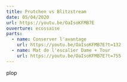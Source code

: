 ```yaml
---
title: Prutchen vs Blitzstream
date: 05/04/2020
url: https://youtu.be/OaIsoKFMB7E
ouverture: ecossaise
parts:
  - name: Conserver l'avantage
    url: https://youtu.be/OaIsoKFMB7E?t=132
  - name: Mat de l'escalier Dame + Tour
    url: https://youtu.be/OaIsoKFMB7E?t=755
---
```

plop